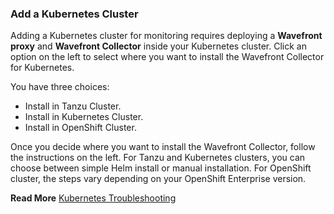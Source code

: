### Add a Kubernetes Cluster

Adding a Kubernetes cluster for monitoring requires deploying a **Wavefront proxy** and **Wavefront Collector** inside your Kubernetes cluster. Click an option on the left to select where you want to install the Wavefront Collector for Kubernetes.

You have three choices:

* Install in Tanzu Cluster.
* Install in Kubernetes Cluster.
* Install in OpenShift Cluster.

Once you decide where you want to install the Wavefront Collector, follow the instructions on the left. For Tanzu and Kubernetes clusters, you can choose between simple Helm install or manual installation. For OpenShift cluster, the steps vary depending on your OpenShift Enterprise version.

**Read More**
[Kubernetes Troubleshooting](https://docs.wavefront.com/wf_kubernetes_troubleshooting.html)
